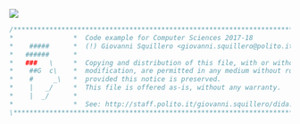 ![](https://www.google-analytics.com/collect?v=1&t=pageview&tid=UA-28094298-5&cid=4f34399f-f437-4f67-9390-61c649f9b8b2&dl&dl=https%3A%2F%2Fgithub.com%2Fsquillero%2Fcomputer-sciences%2F)
```c
/****************************************************************************\
*               *  Code example for Computer Sciences 2017-18                *
*    #####      *  (!) Giovanni Squillero <giovanni.squillero@polito.it>     *
*   ######      *                                                            *
*   ###   \     *  Copying and distribution of this file, with or without    *
*    ##G  c\    *  modification, are permitted in any medium without royalty *
*    #     _\   *  provided this notice is preserved.                        *
*    |   _/     *  This file is offered as-is, without any warranty.         *
*    |  _/      *                                                            *
*               *  See: http://staff.polito.it/giovanni.squillero/dida.php   *
\****************************************************************************/
```
